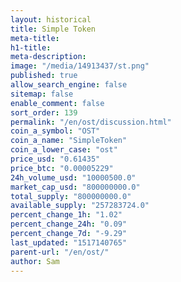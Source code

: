 ```yaml
---
layout: historical
title: Simple Token
meta-title: 
h1-title: 
meta-description: 
image: "/media/14913437/st.png"
published: true
allow_search_engine: false
sitemap: false
enable_comment: false
sort_order: 139
permalink: "/en/ost/discussion.html"
coin_a_symbol: "OST"
coin_a_name: "SimpleToken"
coin_a_lower_case: "ost"
price_usd: "0.61435"
price_btc: "0.00005229"
24h_volume_usd: "10000500.0"
market_cap_usd: "800000000.0"
total_supply: "800000000.0"
available_supply: "257283724.0"
percent_change_1h: "1.02"
percent_change_24h: "0.09"
percent_change_7d: "-9.29"
last_updated: "1517140765"
parent-url: "/en/ost/"
author: Sam
---
```


